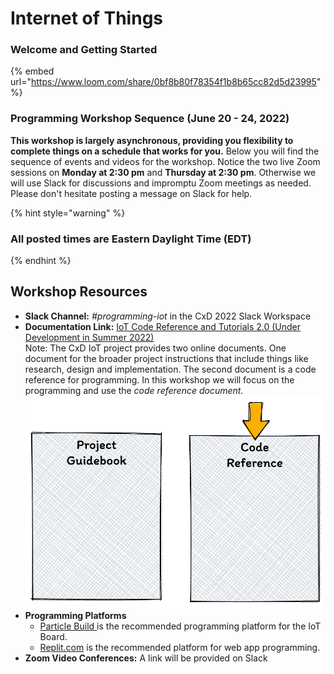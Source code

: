 # Internet of Things

### **Welcome and Getting Started**

{% embed url="https://www.loom.com/share/0bf8b80f78354f1b8b65cc82d5d23995" %}

### Programming Workshop Sequence (June 20 - 24, 2022)

**This workshop is largely asynchronous, providing you flexibility to complete things on a schedule that works for you.** Below you will find the sequence of events and videos for the workshop. Notice the two live Zoom sessions on **Monday at 2:30 pm** and **Thursday at 2:30 pm**. Otherwise we will use Slack for discussions and impromptu Zoom meetings as needed. Please don't hesitate posting a message on Slack for help.

{% hint style="warning" %}
### All posted times are Eastern Daylight Time (EDT)
{% endhint %}

## **Workshop Resources**

* **Slack Channel:** _#programming-iot_ in the CxD 2022 Slack Workspace
* **Documentation Link:** [IoT Code Reference and Tutorials 2.0 (Under Development in Summer 2022)](https://docs.idew.org/code-internet-of-things-2.0/)\
  Note: The CxD IoT project provides two online documents. One document for the broader project instructions that include things like research, design and implementation. The second document is a code reference for programming. In this workshop we will focus on the programming and use the _code reference document._\
  __![](<../.gitbook/assets/image (5).png>)__
* **Programming Platforms**&#x20;
  * [Particle Build ](https://build.particle.io/)is the recommended programming platform for the IoT Board.
  * [Replit.com](https://replit.com) is the recommended platform for web app programming.
* **Zoom Video Conferences:** A link will be provided on Slack
